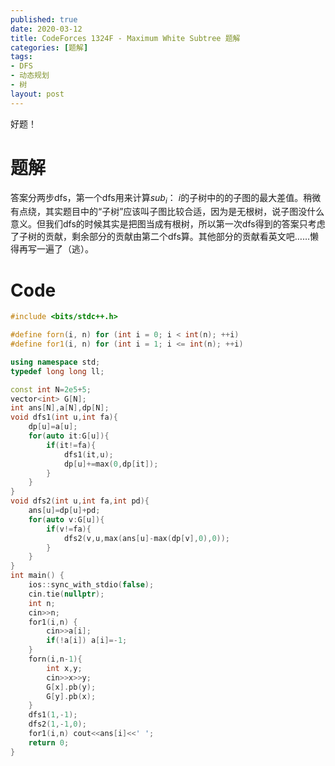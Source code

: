 ```yaml
---
published: true
date: 2020-03-12
title: CodeForces 1324F - Maximum White Subtree 题解
categories: [题解]
tags: 
- DFS
- 动态规划
- 树
layout: post
---
```

好题！
<!--more-->
# 题解

答案分两步dfs，第一个dfs用来计算$sub_i$： $i$的子树中的的子图的最大差值。稍微有点绕，其实题目中的“子树”应该叫子图比较合适，因为是无根树，说子图没什么意义。但我们dfs的时候其实是把图当成有根树，所以第一次dfs得到的答案只考虑了子树的贡献，剩余部分的贡献由第二个dfs算。其他部分的贡献看英文吧……懒得再写一遍了（逃）。

# Code

```cpp
#include <bits/stdc++.h>

#define forn(i, n) for (int i = 0; i < int(n); ++i)
#define for1(i, n) for (int i = 1; i <= int(n); ++i)

using namespace std;
typedef long long ll;

const int N=2e5+5;
vector<int> G[N];
int ans[N],a[N],dp[N];
void dfs1(int u,int fa){
	dp[u]=a[u];
	for(auto it:G[u]){
		if(it!=fa){
			dfs1(it,u);
			dp[u]+=max(0,dp[it]);
		}
	}
}
void dfs2(int u,int fa,int pd){
	ans[u]=dp[u]+pd;
	for(auto v:G[u]){
		if(v!=fa){
			dfs2(v,u,max(ans[u]-max(dp[v],0),0));
		}
	}
}
int main() {
	ios::sync_with_stdio(false);
	cin.tie(nullptr);
	int n;
	cin>>n;
	for1(i,n) {
		cin>>a[i];
		if(!a[i]) a[i]=-1;
	}
	forn(i,n-1){
		int x,y;
		cin>>x>>y;
		G[x].pb(y);
		G[y].pb(x);
	}
	dfs1(1,-1);
	dfs2(1,-1,0);
	for1(i,n) cout<<ans[i]<<' ';
	return 0;
}
```
